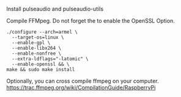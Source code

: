 Install pulseaudio and pulseaudio-utils

Compile FFMpeg. Do not forget the to enable the OpenSSL Option.

```
./configure --arch=armel \
  --target-os=linux \
  --enable-gpl \
  --enable-libx264 \
  --enable-nonfree \
  --extra-ldflags="-latomic" \
  --enable-openssl && \
make && sudo make install
```

Optionally, you can cross compile ffmpeg on your computer.
https://trac.ffmpeg.org/wiki/CompilationGuide/RaspberryPi
